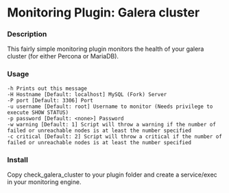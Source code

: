 # Monitoring Plugin: Galera cluster

### Description

This fairly simple monitoring plugin monitors the health of your galera cluster (for either Percona or MariaDB).

### Usage

    -h Prints out this message
    -H Hostname [Default: localhost] MySQL (Fork) Server
    -P port [Default: 3306] Port
    -u username [Default: root] Username to monitor (Needs privilege to execute SHOW STATUS)
    -p password [Default: <none>] Password
    -w warning [Default: 1] Script will throw a warning if the number of failed or unreachable nodes is at least the number specified
    -c critical [Default: 2] Script will throw a critical if the number of failed or unreachable nodes is at least the number specified

### Install 

Copy check_galera_cluster to your plugin folder and create a service/exec in your monitoring engine. 
